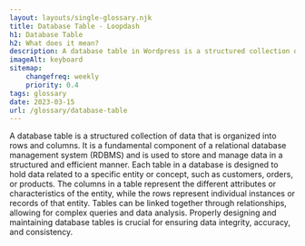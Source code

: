 ```yaml
--- 
layout: layouts/single-glossary.njk
title: Database Table - Loopdash
h1: Database Table
h2: What does it mean?
description: A database table in Wordpress is a structured collection of data that stores information related to posts, pages, comments, users, and other content types.
imageAlt: keyboard
sitemap:
	changefreq: weekly
	priority: 0.4
tags: glossary
date: 2023-03-15
url: /glossary/database-table
---
```


A database table is a structured collection of data that is organized into rows and columns. It is a fundamental component of a relational database management system (RDBMS) and is used to store and manage data in a structured and efficient manner. Each table in a database is designed to hold data related to a specific entity or concept, such as customers, orders, or products. The columns in a table represent the different attributes or characteristics of the entity, while the rows represent individual instances or records of that entity. Tables can be linked together through relationships, allowing for complex queries and data analysis. Properly designing and maintaining database tables is crucial for ensuring data integrity, accuracy, and consistency.
